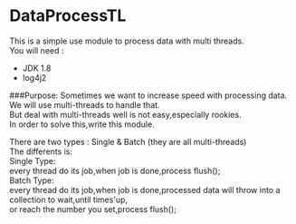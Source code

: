 # DataProcessTL
This is a simple use module to process data with multi threads.<br/>
You will need :<br/>
  * JDK 1.8
  * log4j2
  
###Purpose:
  Sometimes we want to increase speed with processing data. We will use multi-threads to handle that.<br/>
  But deal with multi-threads well is not easy,especially rookies.<br/>
  In order to solve this,write this module.<br/>
  
  There are two types : Single & Batch (they are all multi-threads)<br/>
  The differents is: <br/>
  Single Type:<br/>
    every thread do its job,when job is done,process flush();<br/>
  Batch Type:<br/>
    every thread do its job,when job is done,processed data will throw into a collection to wait,until times'up,<br/>
    or reach the number you set,process flush();<br/>
